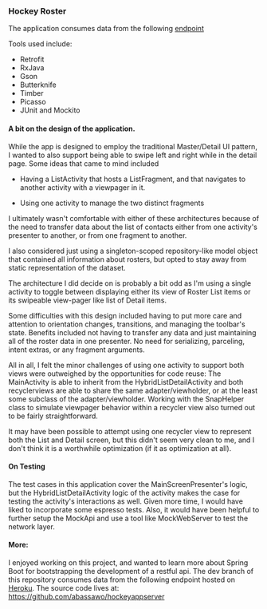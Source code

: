 ### Hockey Roster

The application consumes data from the following [endpoint](https://jc-xerxes.gpshopper.com/android_eval.json)

Tools used include:

- Retrofit
- RxJava
- Gson
- Butterknife
- Timber
- Picasso
- JUnit and Mockito

#### A bit on the design of the application.

While the app is designed to employ the traditional Master/Detail UI pattern, I wanted to also support being able to swipe left and right while in the detail page. Some ideas that came to mind included

 - Having a ListActivity that hosts a ListFragment, and that navigates to another activity with a viewpager in it.

 - Using one activity to manage the two distinct fragments

I ultimately wasn't comfortable with either of these architectures because of the need to transfer data about the list of contacts either from one activity's presenter to another, or from one fragment to another.

I also considered just using a singleton-scoped repository-like model object that contained all information about rosters, but opted to stay away from static representation of the dataset.

The architecture I did decide on is probably a bit odd as I'm using a single activity to toggle between displaying either its view of Roster List items or its swipeable view-pager like list of Detail items.

Some difficulties with this design included having to put more care and attention to orientation changes, transitions, and managing the toolbar's state. Benefits included not having to transfer any data and just maintaining all of the roster data in one presenter. No need for serializing, parceling, intent extras, or any fragment arguments.

All in all, I felt the minor challenges of using one activity to support both views were outweighed by the opportunities for code reuse: The MainActivity is able to inherit from the HybridListDetailActivity and both recyclerviews are able to share the same adapter/viewholder, or at the least some subclass of the adapter/viewholder. Working with the SnapHelper class to simulate viewpager behavior within a recycler view also turned out to be fairly straightforward.

It may have been possible to attempt using one recycler view to represent both the List and Detail screen, but this didn't seem very clean to me, and I don't think it is a worthwhile optimization (if it as optimization at all).

#### On Testing

The test cases in this application cover the MainScreenPresenter's logic, but the HybridListDetailActivity logic of the activity makes the case for testing the activity's interactions as well. Given more time, I would have liked to incorporate some espresso tests. Also, it would have been helpful to further setup the MockApi and use a tool like MockWebServer to test the network layer.

#### More: 

I enjoyed working on this project, and wanted to learn more about Spring Boot for bootstrapping the development of a restful api. The dev branch of this repository consumes data from the following endpoint hosted on [Heroku](https://hockeyserver.herokuapp.com/api/v1/roster). The source code lives at: https://github.com/abassawo/hockeyappserver
